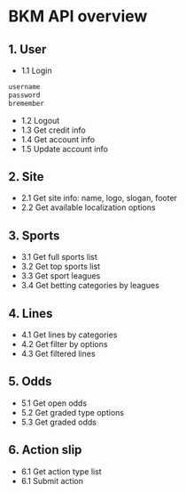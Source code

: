 # BKM API overview

## 1. User
* 1.1 Login

```js hl_lines="1-2"
username
password
bremember
```

* 1.2 Logout
* 1.3 Get credit info
* 1.4 Get account info
* 1.5 Update account info 


## 2. Site
* 2.1 Get site info: name, logo, slogan, footer
* 2.2 Get available localization options

## 3. Sports
* 3.1 Get full sports list
* 3.2 Get top sports list
* 3.3 Get sport leagues
* 3.4 Get betting categories by leagues

## 4. Lines
* 4.1 Get lines by categories
* 4.2 Get filter by options
* 4.3 Get filtered lines

## 5. Odds
* 5.1 Get open odds
* 5.2 Get graded type options
* 5.3 Get graded odds

## 6. Action slip
* 6.1 Get action type list
* 6.1 Submit action
